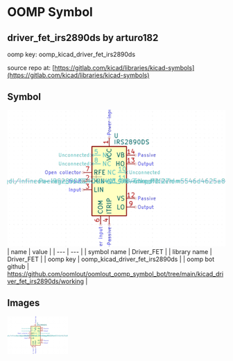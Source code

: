 # OOMP Symbol  
## driver_fet_irs2890ds  by arturo182  
  
oomp key: oomp_kicad_driver_fet_irs2890ds  
  
source repo at: [https://gitlab.com/kicad/libraries/kicad-symbols](https://gitlab.com/kicad/libraries/kicad-symbols)  
## Symbol  
  
[![working.png](working_600.png)](working.png)  
| name | value | 
| --- | --- | 
| symbol name | Driver_FET | 
| library name | Driver_FET | 
| oomp key | oomp_kicad_driver_fet_irs2890ds | 
| oomp bot github | https://github.com/oomlout/oomlout_oomp_symbol_bot/tree/main/kicad_driver_fet_irs2890ds/working | 
## Images  
  
[![working.png](working_140.png)](working.png)  
